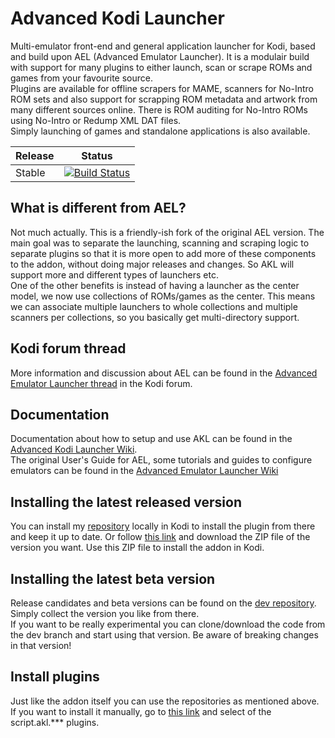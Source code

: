 # Advanced Kodi Launcher #

Multi-emulator front-end and general application launcher for Kodi, based and build upon AEL (Advanced Emulator Launcher). 
It is a modulair build with support for many plugins to either launch, scan or scrape ROMs and games from your favourite source.  
Plugins are available for offline scrapers for MAME, scanners for No-Intro ROM sets and also support for scrapping ROM metadata and artwork from many different sources online. There is ROM auditing for No-Intro ROMs using No-Intro or Redump XML DAT files.  
Simply launching of games and standalone applications is also available.

| Release | Status |
|----|----|
| Stable | [![Build Status](https://dev.azure.com/jnpro/AKL/_apis/build/status/plugin.program.akl?branchName=master-fork)](https://dev.azure.com/jnpro/AKL/_build/latest?definitionId=5&branchName=master-fork) |

## What is different from AEL?
Not much actually. This is a friendly-ish fork of the original AEL version. The main goal was to separate the launching, scanning and scraping logic to separate plugins so that it is more open to add more of these components to the addon, without doing major releases and changes. So AKL will support more and different types of launchers etc.  
One of the other benefits is instead of having a launcher as the center model, we now use collections of ROMs/games as the center. This means we can associate multiple launchers to whole collections and multiple scanners per collections, so you basically get multi-directory support.

## Kodi forum thread ###

More information and discussion about AEL can be found in the [Advanced Emulator Launcher thread] 
in the Kodi forum.

[Advanced Emulator Launcher thread]: https://forum.kodi.tv/showthread.php?tid=287826

## Documentation ###

Documentation about how to setup and use AKL can be found in the [Advanced Kodi Launcher Wiki](https://github.com/chrisism/plugin.program.akl/wiki).  
The original User's Guide for AEL, some tutorials and guides to configure emulators can be found in the [Advanced Emulator Launcher Wiki](https://github.com/Wintermute0110/plugin.program.advanced.emulator.launcher/wiki)

## Installing the latest released version ##

You can install my [repository](https://github.com/chrisism/repository.chrisism) locally in Kodi to install the plugin from there and keep it up to date. Or follow [this link](https://github.com/chrisism/repository.chrisism/tree/master/plugin.program.AKL) 
and download the ZIP file of the version you want. Use this ZIP file to install the addon in Kodi.

## Installing the latest beta version ##
Release candidates and beta versions can be found on the [dev repository](https://github.com/chrisism/repository.chrisism.dev). Simply collect the version you like from there.  
If you want to be really experimental you can clone/download the code from the dev branch and start using that version. Be aware of breaking changes in that version!

## Install plugins
Just like the addon itself you can use the repositories as mentioned above. If you want to install it manually, go to [this link](https://github.com/chrisism/repository.chrisism) and select of the script.akl.*** plugins.
